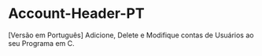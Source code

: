 # Account-Header-PT
[Versão em Português] Adicione, Delete e Modifique contas de Usuários ao seu Programa em C.
